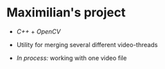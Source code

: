 # Maximilian's project

* *C++* + *OpenCV*

- Utility for merging several different video-threads

- *In process:* working with one video file

